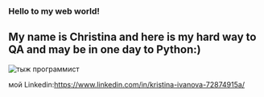### Hello to my web world!
## My name is Christina and here is my hard way to QA and may be in one day to Python:)


![тыж программист](https://oir.mobi/uploads/posts/2021-03/1616587122_19-p-programmirovanie-fon-25.jpg)


мой Linkedin:<https://www.linkedin.com/in/kristina-ivanova-72874915a/>
